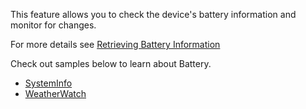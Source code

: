 ﻿This feature allows you to check the device's battery information and monitor for changes.

For more details see [Retrieving Battery Information](https://docs.tizen.org/application/dotnet/guides/device/attached-devices#retrieving-battery-information)

Check out samples below to learn about Battery.

 - [SystemInfo](https://github.com/Samsung/Tizen-CSharp-Samples/tree/master/Wearable/SystemInfo)
 - [WeatherWatch](https://github.com/Samsung/Tizen-CSharp-Samples/tree/master/Wearable/WeatherWatch)